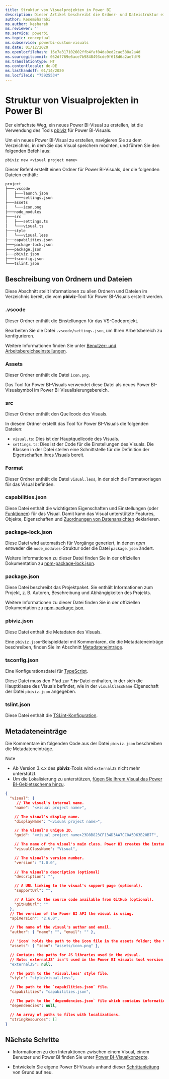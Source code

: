 ```yaml
---
title: Struktur von Visualprojekten in Power BI
description: Dieser Artikel beschreibt die Ordner- und Dateistruktur eines Power BI-Visualprojekts.
author: KesemSharabi
ms.author: kesharab
ms.reviewer: ''
ms.service: powerbi
ms.topic: conceptual
ms.subservice: powerbi-custom-visuals
ms.date: 01/12/2020
ms.openlocfilehash: 16e7a317102602ffb4faf04da0ed2cae588a2a4d
ms.sourcegitcommit: 052df769e6ace7b9848493cde9f618d6a2ae7df9
ms.translationtype: HT
ms.contentlocale: de-DE
ms.lasthandoff: 01/14/2020
ms.locfileid: "75925534"
---
```

# <a name="power-bi-visual-project-structure"></a>Struktur von Visualprojekten in Power BI

Der einfachste Weg, ein neues Power BI-Visual zu erstellen, ist die Verwendung des Tools [pbiviz](https://www.npmjs.com/package/powerbi-visuals-tools) für Power BI-Visuals.

Um ein neues Power BI-Visual zu erstellen, navigieren Sie zu dem Verzeichnis, in dem Sie das Visual speichern möchten, und führen Sie den folgenden Befehl aus:

`pbiviz new <visual project name>`

Dieser Befehl erstellt einen Ordner für Power BI-Visuals, der die folgenden Dateien enthält:

```markdown
project
├───.vscode
│   ├───launch.json
│   └───settings.json
├───assets
│   └───icon.png
├───node_modules
├───src
│   ├───settings.ts
│   └───visual.ts
├───style
│   └───visual.less
├───capabilities.json
├───package-lock.json
├───package.json
├───pbiviz.json
├───tsconfig.json
└───tslint.json
```

## <a name="folder-and-file-description"></a>Beschreibung von Ordnern und Dateien

Diese Abschnitt stellt Informationen zu allen Ordnern und Dateien im Verzeichnis bereit, die vom **pbiviz**-Tool für Power BI-Visuals erstellt werden.  

### <a name="vscode"></a>.vscode

Dieser Ordner enthält die Einstellungen für das VS-Codeprojekt.

Bearbeiten Sie die Datei `.vscode/settings.json`, um Ihren Arbeitsbereich zu konfigurieren.

Weitere Informationen finden Sie unter [Benutzer- und Arbeitsbereichseinstellungen](https://code.visualstudio.com/docs/getstarted/settings).

### <a name="assets"></a>Assets

Dieser Ordner enthält die Datei `icon.png`.

Das Tool für Power BI-Visuals verwendet diese Datei als neues Power BI-Visualsymbol im Power BI-Visualisierungsbereich.

<!--- ![Visualization pane](./media/visualization-pane-analytics-tab.png) --->

### <a name="src"></a>src

Dieser Ordner enthält den Quellcode des Visuals.

In diesem Ordner erstellt das Tool für Power BI-Visuals die folgenden Dateien:
* `visual.ts`: Dies ist der Hauptquellcode des Visuals.
* `settings.ts`: Dies ist der Code für die Einstellungen des Visuals. Die Klassen in der Datei stellen eine Schnittstelle für die Definition der [Eigenschaften Ihres Visuals](./objects-properties.md#properties) bereit.

### <a name="style"></a>Format

Dieser Ordner enthält die Datei `visual.less`, in der sich die Formatvorlagen für das Visual befinden.

### <a name="capabilitiesjson"></a>capabilities.json

Diese Datei enthält die wichtigsten Eigenschaften und Einstellungen (oder [Funktionen](./capabilities.md)) für das Visual. Damit kann das Visual unterstützte Features, Objekte, Eigenschaften und [Zuordnungen von Datenansichten](./dataview-mappings.md) deklarieren.

### <a name="package-lockjson"></a>package-lock.json

Diese Datei wird automatisch für Vorgänge generiert, in denen *npm* entweder die `node_modules`-Struktur oder die Datei `package.json` ändert.

Weitere Informationen zu dieser Datei finden Sie in der offiziellen Dokumentation zu [npm-package-lock.json](https://docs.npmjs.com/files/package-lock.json).

### <a name="packagejson"></a>package.json

Diese Datei beschreibt das Projektpaket. Sie enthält Informationen zum Projekt, z. B. Autoren, Beschreibung und Abhängigkeiten des Projekts.

Weitere Informationen zu dieser Datei finden Sie in der offiziellen Dokumentation zu [npm-package.json](https://docs.npmjs.com/files/package.json.html).

### <a name="pbivizjson"></a>pbiviz.json

Diese Datei enthält die Metadaten des Visuals.

Eine `pbiviz.json`-Beispieldatei mit Kommentaren, die die Metadateneinträge beschreiben, finden Sie im Abschnitt [Metadateneinträge](#metadata-entries).

### <a name="tsconfigjson"></a>tsconfig.json

Eine Konfigurationsdatei für [TypeScript](https://www.typescriptlang.org/docs/handbook/tsconfig-json.html).

Diese Datei muss den Pfad zur **\*.ts**-Datei enthalten, in der sich die Hauptklasse des Visuals befindet, wie in der `visualClassName`-Eigenschaft der Datei `pbiviz.json` angegeben.

### <a name="tslintjson"></a>tslint.json

Diese Datei enthält die [TSLint-Konfiguration](https://palantir.github.io/tslint/usage/configuration/).

## <a name="metadata-entries"></a>Metadateneinträge

Die Kommentare im folgenden Code aus der Datei `pbiviz.json` beschreiben die Metadateneinträge.

> [!NOTE]
> * Ab Version 3.x.x des **pbiviz**-Tools wird `externalJS` nicht mehr unterstützt.
> * Um die Lokalisierung zu unterstützen, [fügen Sie Ihrem Visual das Power BI-Gebietsschema hinzu](./localization.md).

```json
{
  "visual": {
     // The visual's internal name.
    "name": "<visual project name>",

    // The visual's display name.
    "displayName": "<visual project name>",

    // The visual's unique ID.
    "guid": "<visual project name>23D8B823CF134D3AA7CC0A5D63B20B7F",

    // The name of the visual's main class. Power BI creates the instance of this class to start using the visual in a Power BI report.
    "visualClassName": "Visual",

    // The visual's version number.
    "version": "1.0.0",
    
    // The visual's description (optional)
    "description": "",

    // A URL linking to the visual's support page (optional).
    "supportUrl": "",

    // A link to the source code available from GitHub (optional).
    "gitHubUrl": ""
  },
  // The version of the Power BI API the visual is using.
  "apiVersion": "2.6.0",

  // The name of the visual's author and email.
  "author": { "name": "", "email": "" },

  // 'icon' holds the path to the icon file in the assets folder; the visual's display icon.
  "assets": { "icon": "assets/icon.png" },

  // Contains the paths for JS libraries used in the visual.
  // Note: externalJS' isn't used in the Power BI visuals tool version 3.x.x or higher.
  "externalJS": null,

  // The path to the 'visual.less' style file.
  "style": "style/visual.less",

  // The path to the `capabilities.json` file.
  "capabilities": "capabilities.json",

  // The path to the `dependencies.json` file which contains information about R packages used in R based visuals.
  "dependencies": null,

  // An array of paths to files with localizations.
  "stringResources": []
}
```

## <a name="next-steps"></a>Nächste Schritte

* Informationen zu den Interaktionen zwischen einem Visual, einem Benutzer und Power BI finden Sie unter [Power BI-Visualkonzepte](./power-bi-visuals-concept.md).

* Entwickeln Sie eigene Power BI-Visuals anhand dieser [Schrittanleitung](./custom-visual-develop-tutorial.md) von Grund auf neu.